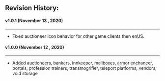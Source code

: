 ## Revision History:

#### v1.0.1 (November 13 , 2020)
-------------------------------
* Fixed auctioneer icon behavior for other game clients then enUS.

#### v1.0.0 (November 12 , 2020)
-------------------------------
* Added auctioneers, bankers, innkeeper, mailboxes, armor enchancer, portals, profession trainers, transmogrifier, teleport platforms, vendors, void storage
